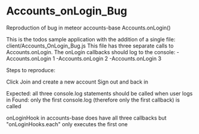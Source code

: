 # Accounts_onLogin_Bug
Reproduction of bug in meteor accounts-base Accounts.onLogin()

This is the todos sample application with the addition of a single file: client/Accounts_OnLogin_Bug.js
This file has three separate calls to Accounts.onLogin.
The onLogin callbacks should log to the console:
-Accounts.onLogin 1
-Accounts.onLogin 2
-Accounts.onLogin 3

Steps to reproduce:

Click Join and create a new account
Sign out and back in

Expected: all three console.log statements should be called when user logs in
Found: only the first console.log (therefore only the first callback) is called

onLoginHook in accounts-base does have all three callbacks
but "onLoginHooks.each" only executes the first one
